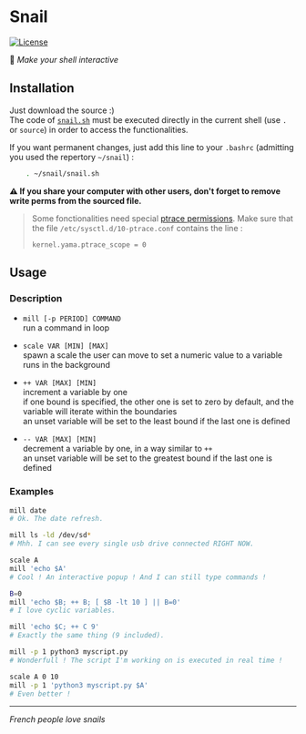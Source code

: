 # Snail
[![License](http://img.shields.io/badge/License-MIT-brightgreen.svg)](LICENSE)

:snail: _Make your shell interactive_

## Installation
Just download the source :)  
The code of [`snail.sh`](snail.sh) must be executed directly in the current shell (use `.` or `source`) in order to access the functionalities.

If you want permanent changes, just add this line to your `.bashrc` (admitting you used the repertory `~/snail`) :
```sh
    . ~/snail/snail.sh
```
**:warning: If you share your computer with other users, don't forget to remove write perms from the sourced file.**

> Some fonctionalities need special [ptrace permissions](https://www.kernel.org/doc/Documentation/security/Yama.txt). Make sure that the file `/etc/sysctl.d/10-ptrace.conf` contains the line :
>
>     kernel.yama.ptrace_scope = 0

## Usage

### Description

- `mill [-p PERIOD] COMMAND`  
  run a command in loop  

- `scale VAR [MIN] [MAX]`  
  spawn a scale the user can move to set a numeric value to a variable  
  runs in the background

- `++ VAR [MAX] [MIN]`  
  increment a variable by one  
  if one bound is specified, the other one is set to zero by default, and the variable will iterate within the boundaries  
  an unset variable will be set to the least bound if the last one is defined  

- `-- VAR [MAX] [MIN]`  
  decrement a variable by one, in a way similar to `++`  
  an unset variable will be set to the greatest bound if the last one is defined  

### Examples

```sh
mill date
# Ok. The date refresh.

mill ls -ld /dev/sd*
# Mhh. I can see every single usb drive connected RIGHT NOW.

scale A
mill 'echo $A'
# Cool ! An interactive popup ! And I can still type commands !

B=0
mill 'echo $B; ++ B; [ $B -lt 10 ] || B=0'
# I love cyclic variables.

mill 'echo $C; ++ C 9'
# Exactly the same thing (9 included).

mill -p 1 python3 myscript.py
# Wonderfull ! The script I'm working on is executed in real time !

scale A 0 10
mill -p 1 'python3 myscript.py $A'
# Even better !
```

-----
_French people love snails_

